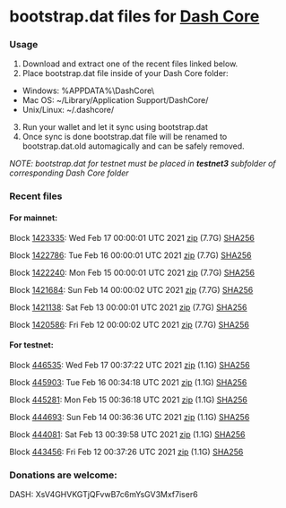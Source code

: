 # bootstrap.dat files for [Dash Core](https://github.com/dashpay/dash)

### Usage

1. Download and extract one of the recent files linked below.
2. Place bootstrap.dat file inside of your Dash Core folder:
 - Windows: %APPDATA%\DashCore\
 - Mac OS: ~/Library/Application Support/DashCore/
 - Unix/Linux: ~/.dashcore/
3. Run your wallet and let it sync using bootstrap.dat
4. Once sync is done bootstrap.dat file will be renamed to bootstrap.dat.old automagically and can be safely removed.

_NOTE: bootstrap.dat for testnet must be placed in **testnet3** subfolder of corresponding Dash Core folder_

### Recent files

#### For mainnet:

Block [1423335](https://insight.dash.org/insight/block/000000000000001964225ffd58a186457306e9524db93e83ca87f062727963b1): Wed Feb 17 00:00:01 UTC 2021 [zip](https://dash-bootstrap.ams3.digitaloceanspaces.com/mainnet/2021-02-17/bootstrap.dat.zip) (7.7G) [SHA256](https://dash-bootstrap.ams3.digitaloceanspaces.com/mainnet/2021-02-17/sha256.txt)

Block [1422786](https://insight.dash.org/insight/block/000000000000000727460af51783d19d97b256146abc274eb3a15ece1007396d): Tue Feb 16 00:00:01 UTC 2021 [zip](https://dash-bootstrap.ams3.digitaloceanspaces.com/mainnet/2021-02-16/bootstrap.dat.zip) (7.7G) [SHA256](https://dash-bootstrap.ams3.digitaloceanspaces.com/mainnet/2021-02-16/sha256.txt)

Block [1422240](https://insight.dash.org/insight/block/00000000000000061f885404039ad9e3c43f0386a8e376342c6e3370b12886b9): Mon Feb 15 00:00:01 UTC 2021 [zip](https://dash-bootstrap.ams3.digitaloceanspaces.com/mainnet/2021-02-15/bootstrap.dat.zip) (7.7G) [SHA256](https://dash-bootstrap.ams3.digitaloceanspaces.com/mainnet/2021-02-15/sha256.txt)

Block [1421684](https://insight.dash.org/insight/block/0000000000000007cbda3de9a6e65799e5af7e087990d6aecf971bc56188d914): Sun Feb 14 00:00:02 UTC 2021 [zip](https://dash-bootstrap.ams3.digitaloceanspaces.com/mainnet/2021-02-14/bootstrap.dat.zip) (7.7G) [SHA256](https://dash-bootstrap.ams3.digitaloceanspaces.com/mainnet/2021-02-14/sha256.txt)

Block [1421138](https://insight.dash.org/insight/block/000000000000000a9dab16e2994c3edd1c547a106e4892ebc901cdb3ab605d86): Sat Feb 13 00:00:01 UTC 2021 [zip](https://dash-bootstrap.ams3.digitaloceanspaces.com/mainnet/2021-02-13/bootstrap.dat.zip) (7.7G) [SHA256](https://dash-bootstrap.ams3.digitaloceanspaces.com/mainnet/2021-02-13/sha256.txt)

Block [1420586](https://insight.dash.org/insight/block/000000000000000979670a851e5ebb59d790060d665c8497fe17b38915732638): Fri Feb 12 00:00:02 UTC 2021 [zip](https://dash-bootstrap.ams3.digitaloceanspaces.com/mainnet/2021-02-12/bootstrap.dat.zip) (7.7G) [SHA256](https://dash-bootstrap.ams3.digitaloceanspaces.com/mainnet/2021-02-12/sha256.txt)


#### For testnet:

Block [446535](https://testnet-insight.dashevo.org/insight/block/0000017b9f16249c58d1cfda0dc9d9aa6e7d73ed0e63bfa0f03ffb56b7256b52): Wed Feb 17 00:37:22 UTC 2021 [zip](https://dash-bootstrap.ams3.digitaloceanspaces.com/testnet/2021-02-17/bootstrap.dat.zip) (1.1G) [SHA256](https://dash-bootstrap.ams3.digitaloceanspaces.com/testnet/2021-02-17/sha256.txt)

Block [445903](https://testnet-insight.dashevo.org/insight/block/0000005195cad61cb610f2959ab413a503ce78876ce0f710e9855221a164582a): Tue Feb 16 00:34:18 UTC 2021 [zip](https://dash-bootstrap.ams3.digitaloceanspaces.com/testnet/2021-02-16/bootstrap.dat.zip) (1.1G) [SHA256](https://dash-bootstrap.ams3.digitaloceanspaces.com/testnet/2021-02-16/sha256.txt)

Block [445281](https://testnet-insight.dashevo.org/insight/block/00000090acf5aa76ee5041858dac7079a024e778cece6f50efd4903f300aed76): Mon Feb 15 00:36:18 UTC 2021 [zip](https://dash-bootstrap.ams3.digitaloceanspaces.com/testnet/2021-02-15/bootstrap.dat.zip) (1.1G) [SHA256](https://dash-bootstrap.ams3.digitaloceanspaces.com/testnet/2021-02-15/sha256.txt)

Block [444693](https://testnet-insight.dashevo.org/insight/block/000001a993f8e3945a0a9643c10df40a9f3807d779e1419a15bbd42c4155394e): Sun Feb 14 00:36:36 UTC 2021 [zip](https://dash-bootstrap.ams3.digitaloceanspaces.com/testnet/2021-02-14/bootstrap.dat.zip) (1.1G) [SHA256](https://dash-bootstrap.ams3.digitaloceanspaces.com/testnet/2021-02-14/sha256.txt)

Block [444081](https://testnet-insight.dashevo.org/insight/block/000001778251c5daddf650e9de02ecc8332d335458d6fe7aaa8b0d8688743dd3): Sat Feb 13 00:39:58 UTC 2021 [zip](https://dash-bootstrap.ams3.digitaloceanspaces.com/testnet/2021-02-13/bootstrap.dat.zip) (1.1G) [SHA256](https://dash-bootstrap.ams3.digitaloceanspaces.com/testnet/2021-02-13/sha256.txt)

Block [443456](https://testnet-insight.dashevo.org/insight/block/000000ea9f96c8551fb4d980725846ae29bfc41bd08d3af2fb53b4e71722dffb): Fri Feb 12 00:37:26 UTC 2021 [zip](https://dash-bootstrap.ams3.digitaloceanspaces.com/testnet/2021-02-12/bootstrap.dat.zip) (1.1G) [SHA256](https://dash-bootstrap.ams3.digitaloceanspaces.com/testnet/2021-02-12/sha256.txt)


### Donations are welcome:

DASH: XsV4GHVKGTjQFvwB7c6mYsGV3Mxf7iser6
